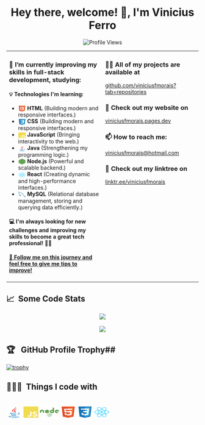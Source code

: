 <h1 align="center">  Hey there, welcome! 👋, I'm Vinicius Ferro </h1> 

<p align="center">
  <img src="https://komarev.com/ghpvc/?username=viniciusfmorais" alt="Profile Views" />
</p>

<table>
  <tr>
    <td width="50%" valign="top">
      <h3>🔭 I’m currently improving my skills in full-stack development, studying:</h3>
      <h4>💡 Technologies I'm learning:</h4>
      <ul>
        <li><img align="center" height="15" width="20" alt="html5" src="https://raw.githubusercontent.com/devicons/devicon/master/icons/html5/html5-original.svg"> <b>HTML</b> (Building modern and responsive interfaces.)</li>
        <li><img align="center" height="15" width="20" alt="css3" src="https://raw.githubusercontent.com/devicons/devicon/master/icons/css3/css3-original.svg"> <b>CSS</b> (Building modern and responsive interfaces.)</li>
        <li><img align="center" height="15" width="20" alt="javascript" src="https://raw.githubusercontent.com/devicons/devicon/master/icons/javascript/javascript-plain.svg"> <b>JavaScript</b> (Bringing interactivity to the web.)</li>
        <li><img align="center" height="15" width="20" alt="java" src="https://github.com/devicons/devicon/blob/master/icons/java/java-original.svg"> <b>Java</b> (Strengthening my programming logic.)</li>
        <li><img align="center" height="15" width="20" alt="javascript" src="https://github.com/devicons/devicon/blob/master/icons/nodejs/nodejs-plain.svg"> <b>Node.js</b> (Powerful and scalable backend.)</li>
        <li><img align="center" height="15" width="20" alt="react" src="https://raw.githubusercontent.com/devicons/devicon/master/icons/react/react-original.svg"> <b>React</b> (Creating dynamic and high-performance interfaces.)</li>
        <li><img align="center" height="15" width="20" alt="react" src="https://github.com/devicons/devicon/blob/master/icons/mysql/mysql-original.svg"> <b>MySQL</b> (Relational database management, storing and querying data efficiently.)</li>
      </ul>
      <h4>💻 I'm always looking for new challenges and improving my skills to become a great tech professional! 🚀✨</h4>
      <h4><a href="https://linktr.ee/viniciusfmorais">🔗 Follow me on this journey and feel free to give me tips to improve!</a></h4>
    </td>
    <td width="50%" valign="top">
      <h3>👨‍💻 All of my projects are available at</h3>
      <p><a href="https://github.com/viniciusfmorais?tab=repositories">github.com/viniciusfmorais?tab=repositories</a></p>
      <h3>📝 Check out my website on</h3>
      <p><a href="https://viniciusfmorais.pages.dev/">viniciusfmorais.pages.dev</a></p>
      <h3>📫 How to reach me:</h3>
      <p><a href="mailto:viniciusfmorais@hotmail.com">viniciusfmorais@hotmail.com</a></p>
      <h3>📝 Check out my linktree on</h3>
      <p><a href="https://linktr.ee/viniciusfmorais">linktr.ee/viniciusfmorais</a></p> 
    </td>
  </tr>
</table>

## 📈 &nbsp;Some Code Stats ##
<p align="center">
  <a href="https://github.com/anuraghazra/github-readme-stats">
    <img height="180em" src="https://github-readme-stats.vercel.app/api?username=viniciusfmorais&show_icons=true&theme=tokyonight&include_all_commits=true&count_private=true"/>
  </a>
</p>

<p align="center">
  <a href="https://github.com/anuraghazra/github-readme-stats">
    <img height="180em" src="https://github-readme-stats.vercel.app/api/top-langs/?username=viniciusfmorais&layout=compact&langs_count=6&theme=tokyonight"/>
  </a>
</p>

## 🏆 &nbsp; GitHub Profile Trophy##

[![trophy](https://github-profile-trophy.vercel.app/?username=ryo-ma&theme=onedark)](https://github.com/ryo-ma/github-profile-trophy)


## 👨🏻‍💻 &nbsp;Things I code with ##
<div style="display: inline_block"><br>
  <img align="center" height="30" width="40" alt="java" src="https://github.com/devicons/devicon/blob/master/icons/java/java-original.svg">
  <img align="center" height="30" width="40" alt="javascript" src="https://raw.githubusercontent.com/devicons/devicon/master/icons/javascript/javascript-plain.svg">
  <img align="center" height="40" width="50" alt="node" src="https://github.com/devicons/devicon/blob/master/icons/nodejs/nodejs-plain-wordmark.svg">
  <img align="center" height="30" width="40" alt="html5" src="https://raw.githubusercontent.com/devicons/devicon/master/icons/html5/html5-original.svg">
  <img align="center" height="30" width="40" alt="css3" src="https://raw.githubusercontent.com/devicons/devicon/master/icons/css3/css3-original.svg">
  <img align="center" height="30" width="40" alt="react" src="https://raw.githubusercontent.com/devicons/devicon/master/icons/react/react-original.svg">
</div>
